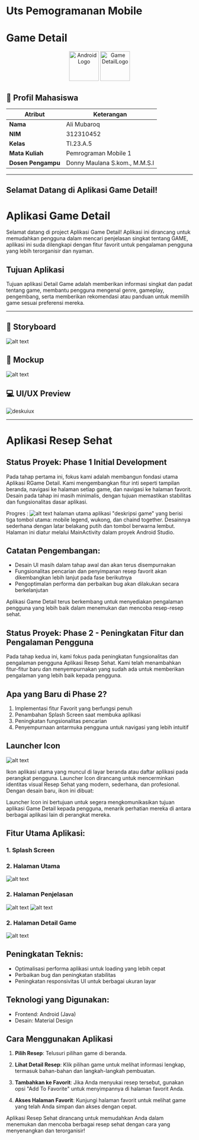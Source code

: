# Uts Pemogramanan Mobile

# Game Detail

<div align="center">
  <img src="https://upload.wikimedia.org/wikipedia/commons/3/3e/Android_logo_2019.png" alt="Android Logo" width="80" height="80">
  <img src="Gambar/logo.jpg" alt="Game DetailLogo" width="80" height="80">
</div>

## 👤 Profil Mahasiswa

| Atribut            | Keterangan                    |
| ------------------ | ----------------------------- |
| **Nama**           | Ali Mubaroq                 |
| **NIM**            | 312310452                     |
| **Kelas**          | TI.23.A.5                     |
| **Mata Kuliah**    | Pemrograman Mobile 1          |
| **Dosen Pengampu** | Donny Maulana S.kom., M.M.S.I |

---

##  Selamat Datang di Aplikasi **Game Detail**!

# Aplikasi Game Detail

Selamat datang di project Aplikasi Game Detail! Aplikasi ini dirancang untuk memudahkan pengguna dalam mencari penjelasan singkat tentang GAME, aplikasi ini suda dilengkapi dengan fitur favorit untuk pengalaman pengguna yang lebih terorganisir dan nyaman.

## Tujuan Aplikasi

Tujuan aplikasi Detail Game adalah memberikan informasi singkat dan padat tentang game, membantu pengguna mengenal genre, gameplay, pengembang, serta memberikan rekomendasi atau panduan untuk memilih game sesuai preferensi mereka.



---

## 📝 Storyboard

![alt text](Gambar/storyboard.png)

## 🎨 Mockup

![alt text](Gambar/mockup.png)

## 💻 UI/UX Preview
![deskuiux](https://github.com/user-attachments/assets/81878369-71c1-4450-8b4c-e1180c7b4a74)



---

# Aplikasi Resep Sehat

## Status Proyek: Phase 1 Initial Development


Pada tahap pertama ini, fokus kami adalah membangun fondasi utama Aplikasi RGame Detail. Kami mengembangkan fitur inti seperti tampilan beranda, navigasi ke halaman setiap game, dan navigasi ke halaman favorit. Desain pada tahap ini masih minimalis, dengan tujuan memastikan stabilitas dan fungsionalitas dasar aplikasi.

Progres :
![alt text](Gambar/phase-1.png)
halaman utama aplikasi "deskripsi game" yang berisi tiga tombol utama: mobile legend, wukong, dan chaind together. Desainnya sederhana dengan latar belakang putih dan tombol berwarna lembut. Halaman ini diatur melalui MainActivity dalam proyek Android Studio.

## Catatan Pengembangan:

- Desain UI masih dalam tahap awal dan akan terus disempurnakan
- Fungsionalitas pencarian dan penyimpanan resep favorit akan dikembangkan lebih lanjut pada fase berikutnya
- Pengoptimalan performa dan perbaikan bug akan dilakukan secara berkelanjutan

Aplikasi Game Detail terus berkembang untuk menyediakan pengalaman pengguna yang lebih baik dalam menemukan dan mencoba resep-resep sehat.

## Status Proyek: Phase 2 - Peningkatan Fitur dan Pengalaman Pengguna

Pada tahap kedua ini, kami fokus pada peningkatan fungsionalitas dan pengalaman pengguna Aplikasi Resep Sehat. Kami telah menambahkan fitur-fitur baru dan menyempurnakan yang sudah ada untuk memberikan pengalaman yang lebih baik kepada pengguna.

## Apa yang Baru di Phase 2?

1. Implementasi fitur Favorit yang berfungsi penuh
2. Penambahan Splash Screen saat membuka aplikasi
3. Peningkatan fungsionalitas pencarian
4. Penyempurnaan antarmuka pengguna untuk navigasi yang lebih intuitif

## Launcher Icon

![alt text](Gambar/icon.jpeg)

Ikon aplikasi utama yang muncul di layar beranda atau daftar aplikasi pada perangkat pengguna. Launcher Icon dirancang untuk mencerminkan identitas visual Resep Sehat yang modern, sederhana, dan profesional. Dengan desain baru, ikon ini dibuat:

Launcher Icon ini bertujuan untuk segera mengkomunikasikan tujuan aplikasi Game Detail kepada pengguna, menarik perhatian mereka di antara berbagai aplikasi lain di perangkat mereka.

## Fitur Utama Aplikasi:

### 1. Splash Screen



### 2. Halaman Utama

![alt text](Gambar/image-1.jpeg)

### 2. Halaman Penjelasan

![alt text](Gambar/image-2.jpeg)
![alt text](Gambar/image-3.jpeg)

### 2. Halaman Detail Game

![alt text](Gambar/image-4.jpeg)


## Peningkatan Teknis:

- Optimalisasi performa aplikasi untuk loading yang lebih cepat
- Perbaikan bug dan peningkatan stabilitas
- Peningkatan responsivitas UI untuk berbagai ukuran layar

## Teknologi yang Digunakan:

- Frontend: Android (Java)
- Desain: Material Design

## Cara Menggunakan Aplikasi

1. **Pilih Resep**: Telusuri pilihan game di beranda.

2. **Lihat Detail Resep**: Klik pilihan game untuk melihat informasi lengkap, termasuk bahan-bahan dan langkah-langkah pembuatan.

3. **Tambahkan ke Favorit**: Jika Anda menyukai resep tersebut, gunakan opsi "Add To Favorite" untuk menyimpannya di halaman favorit Anda.

4. **Akses Halaman Favorit**: Kunjungi halaman favorit untuk melihat game yang telah Anda simpan dan akses dengan cepat.

Aplikasi Resep Sehat dirancang untuk memudahkan Anda dalam menemukan dan mencoba berbagai resep sehat dengan cara yang menyenangkan dan terorganisir!
